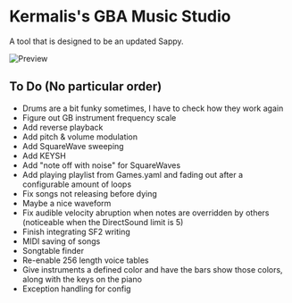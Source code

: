 # Kermalis's GBA Music Studio

A tool that is designed to be an updated Sappy.

![Preview](https://i.imgur.com/fsfxud4.gif)

## To Do (No particular order)

* Drums are a bit funky sometimes, I have to check how they work again
* Figure out GB instrument frequency scale
* Add reverse playback
* Add pitch & volume modulation
* Add SquareWave sweeping
* Add KEYSH
* Add "note off with noise" for SquareWaves
* Add playing playlist from Games.yaml and fading out after a configurable amount of loops
* Fix songs not releasing before dying
* Maybe a nice waveform
* Fix audible velocity abruption when notes are overridden by others (noticeable when the DirectSound limit is 5)
* Finish integrating SF2 writing
* MIDI saving of songs
* Songtable finder
* Re-enable 256 length voice tables
* Give instruments a defined color and have the bars show those colors, along with the keys on the piano
* Exception handling for config